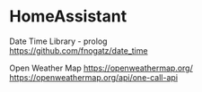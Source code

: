 # HomeAssistant

Date Time Library - prolog<br>
https://github.com/fnogatz/date_time

Open Weather Map
https://openweathermap.org/
https://openweathermap.org/api/one-call-api
